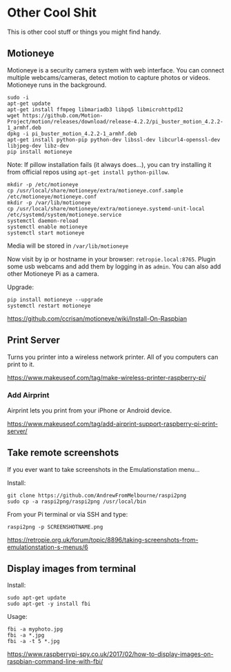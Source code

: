 # Other Cool Shit

This is other cool stuff or things you might find handy.

## Motioneye

Motioneye is a security camera system with web interface. You can connect multiple webcams/cameras, detect motion to capture photos or videos. Motioneye runs in the background.

```
sudo -i
apt-get update
apt-get install ffmpeg libmariadb3 libpq5 libmicrohttpd12
wget https://github.com/Motion-Project/motion/releases/download/release-4.2.2/pi_buster_motion_4.2.2-1_armhf.deb
dpkg -i pi_buster_motion_4.2.2-1_armhf.deb
apt-get install python-pip python-dev libssl-dev libcurl4-openssl-dev libjpeg-dev libz-dev
pip install motioneye
```

Note: If pillow installation fails (it always does...), you can try installing it from official repos using `apt-get install python-pillow`.

```
mkdir -p /etc/motioneye
cp /usr/local/share/motioneye/extra/motioneye.conf.sample /etc/motioneye/motioneye.conf
mkdir -p /var/lib/motioneye
cp /usr/local/share/motioneye/extra/motioneye.systemd-unit-local /etc/systemd/system/motioneye.service
systemctl daemon-reload
systemctl enable motioneye
systemctl start motioneye
```

Media will be stored in `/var/lib/motioneye`

Now visit by ip or hostname in your browser: `retropie.local:8765`. Plugin some usb webcams and add them by logging in as `admin`. You can also add other Motioneye Pi as a camera.

Upgrade:

```
pip install motioneye --upgrade
systemctl restart motioneye
```

https://github.com/ccrisan/motioneye/wiki/Install-On-Raspbian


## Print Server

Turns you printer into a wireless network printer. All of you computers can print to it.

https://www.makeuseof.com/tag/make-wireless-printer-raspberry-pi/

### Add Airprint

Airprint lets you print from your iPhone or Android device.

https://www.makeuseof.com/tag/add-airprint-support-raspberry-pi-print-server/


## Take remote screenshots

If you ever want to take screenshots in the Emulationstation menu...

Install:

```
git clone https://github.com/AndrewFromMelbourne/raspi2png
sudo cp -a raspi2png/raspi2png /usr/local/bin
```

From your Pi terminal or via SSH and type:

```
raspi2png -p SCREENSHOTNAME.png
```

https://retropie.org.uk/forum/topic/8896/taking-screenshots-from-emulationstation-s-menus/6

## Display images from terminal

Install:

```
sudo apt-get update
sudo apt-get -y install fbi
```

Usage:

```
fbi -a myphoto.jpg
fbi -a *.jpg
fbi -a -t 5 *.jpg
```

https://www.raspberrypi-spy.co.uk/2017/02/how-to-display-images-on-raspbian-command-line-with-fbi/
